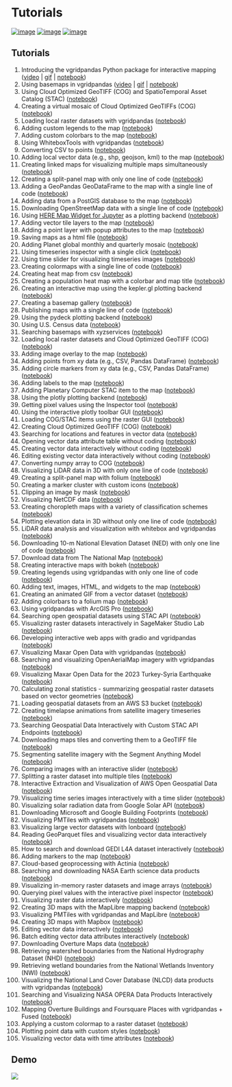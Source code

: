 # Tutorials

[![image](https://studiolab.sagemaker.aws/studiolab.svg)](https://studiolab.sagemaker.aws/import/github/opengeoshub/vgridpandas/blob/master/docs/notebooks/00_h3.ipynb)
[![image](https://colab.research.google.com/assets/colab-badge.svg)](https://colab.research.google.com/github/opengeoshub/vgridpandas/blob/master)
[![image](https://mybinder.org/badge_logo.svg)](https://mybinder.org/v2/gh/opengeoshub/vgridpandas/HEAD)


## Tutorials

1. Introducing the vgridpandas Python package for interactive mapping ([video](https://youtu.be/-UPt7x3Gn60) | [gif](https://i.imgur.com/2pRxunR.gif) | [notebook](https://vgridpandas.org/notebooks/01_vgrid_intro))
2. Using basemaps in vgridpandas ([video](https://youtu.be/uylpjbDZesY) | [gif](https://youtu.be/-lOo-vxjrDM) | [notebook](https://vgridpandas.org/notebooks/02_using_basemaps))
3. Using Cloud Optimized GeoTIFF (COG) and SpatioTemporal Asset Catalog (STAC) ([notebook](https://vgridpandas.org/notebooks/03_cog_stac))
4. Creating a virtual mosaic of Cloud Optimized GeoTIFFs (COG) ([notebook](https://vgridpandas.org/notebooks/04_cog_mosaic))
5. Loading local raster datasets with vgridpandas ([notebook](https://vgridpandas.org/notebooks/05_load_raster))
6. Adding custom legends to the map ([notebook](https://vgridpandas.org/notebooks/06_legend))
7. Adding custom colorbars to the map ([notebook](https://vgridpandas.org/notebooks/07_colorbar))
8. Using WhiteboxTools with vgridpandas ([notebook](https://vgridpandas.org/notebooks/08_whitebox))
9. Converting CSV to points ([notebook](https://vgridpandas.org/notebooks/09_csv_to_points))
10. Adding local vector data (e.g., shp, geojson, kml) to the map ([notebook](https://vgridpandas.org/notebooks/10_add_vector))
11. Creating linked maps for visualizing multiple maps simultaneously ([notebook](https://vgridpandas.org/notebooks/11_linked_maps))
12. Creating a split-panel map with only one line of code ([notebook](https://vgridpandas.org/notebooks/12_split_map))
13. Adding a GeoPandas GeoDataFrame to the map with a single line of code ([notebook](https://vgridpandas.org/notebooks/13_geopandas/))
14. Adding data from a PostGIS database to the map ([notebook](https://vgridpandas.org/notebooks/14_postgis))
15. Downloading OpenStreetMap data with a single line of code ([notebook](https://vgridpandas.org/notebooks/15_openstreetmap))
16. Using [HERE Map Widget for Jupyter](https://github.com/heremaps/here-map-widget-for-jupyter) as a plotting backend ([notebook](https://vgridpandas.org/notebooks/16_heremap))
17. Adding vector tile layers to the map ([notebook](https://vgridpandas.org/notebooks/17_vector_tile_layer))
18. Adding a point layer with popup attributes to the map ([notebook](https://vgridpandas.org/notebooks/18_point_layer))
19. Saving maps as a html file ([notebook](https://vgridpandas.org/notebooks/19_map_to_html))
20. Adding Planet global monthly and quarterly mosaic ([notebook](https://vgridpandas.org/notebooks/20_planet_imagery))
21. Using timeseries inspector with a single click ([notebook](https://vgridpandas.org/notebooks/21_ts_inspector))
22. Using time slider for visualizing timeseries images ([notebook](https://vgridpandas.org/notebooks/22_time_slider))
23. Creating colormaps with a single line of code ([notebook](https://vgridpandas.org/notebooks/23_colormaps))
24. Creating heat map from csv ([notebook](https://vgridpandas.org/notebooks/24_heatmap))
25. Creating a population heat map with a colorbar and map title ([notebook](https://vgridpandas.org/notebooks/25_map_title))
26. Creating an interactive map using the kepler.gl plotting backend ([notebook](https://vgridpandas.org/notebooks/26_kepler_gl))
27. Creating a basemap gallery ([notebook](https://vgridpandas.org/notebooks/27_basemap_gallery))
28. Publishing maps with a single line of code ([notebook](https://vgridpandas.org/notebooks/28_publish_map))
29. Using the pydeck plotting backend ([notebook](https://vgridpandas.org/notebooks/29_pydeck))
30. Using U.S. Census data ([notebook](https://vgridpandas.org/notebooks/30_census_data))
31. Searching basemaps with xyzservices ([notebook](https://vgridpandas.org/notebooks/31_search_basemaps))
32. Loading local raster datasets and Cloud Optimized GeoTIFF (COG) ([notebook](https://vgridpandas.org/notebooks/32_local_tile))
33. Adding image overlay to the map ([notebook](https://vgridpandas.org/notebooks/33_image_overlay))
34. Adding points from xy data (e.g., CSV, Pandas DataFrame) ([notebook](https://vgridpandas.org/notebooks/34_add_points_from_xy))
35. Adding circle markers from xy data (e.g., CSV, Pandas DataFrame) ([notebook](https://vgridpandas.org/notebooks/35_circle_markers))
36. Adding labels to the map ([notebook](https://vgridpandas.org/notebooks/36_add_labels))
37. Adding Planetary Computer STAC item to the map ([notebook](https://vgridpandas.org/notebooks/37_planetary_computer))
38. Using the plotly plotting backend ([notebook](https://vgridpandas.org/notebooks/38_plotly))
39. Getting pixel values using the Inspector tool ([notebook](https://vgridpandas.org/notebooks/39_inspector_tool))
40. Using the interactive plotly toolbar GUI ([notebook](https://vgridpandas.org/notebooks/40_plotly_gui))
41. Loading COG/STAC items using the raster GUI ([notebook](https://vgridpandas.org/notebooks/41_raster_gui))
42. Creating Cloud Optimized GeoTIFF (COG) ([notebook](https://vgridpandas.org/notebooks/42_create_cog))
43. Searching for locations and features in vector data ([notebook](https://vgridpandas.org/notebooks/43_search_control))
44. Opening vector data attribute table without coding ([notebook](https://vgridpandas.org/notebooks/44_attribute_table))
45. Creating vector data interactively without coding ([notebook](https://vgridpandas.org/notebooks/45_create_vector))
46. Editing existing vector data interactively without coding ([notebook](https://vgridpandas.org/notebooks/46_edit_vector))
47. Converting numpy array to COG ([notebook](https://vgridpandas.org/notebooks/47_numpy_to_cog))
48. Visualizing LiDAR data in 3D with only one line of code ([notebook](https://vgridpandas.org/notebooks/48_lidar))
49. Creating a split-panel map with folium ([notebook](https://vgridpandas.org/notebooks/49_split_control))
50. Creating a marker cluster with custom icons ([notebook](https://vgridpandas.org/notebooks/50_marker_cluster))
51. Clipping an image by mask ([notebook](https://vgridpandas.org/notebooks/51_clip_image))
52. Visualizing NetCDF data ([notebook](https://vgridpandas.org/notebooks/52_netcdf/))
53. Creating choropleth maps with a variety of classification schemes ([notebook](https://vgridpandas.org/notebooks/53_choropleth))
54. Plotting elevation data in 3D without only one line of code ([notebook](https://vgridpandas.org/notebooks/54_plot_raster))
55. LiDAR data analysis and visualization with whitebox and vgridpandas ([notebook](https://vgridpandas.org/notebooks/55_lidar))
56. Downloading 10-m National Elevation Dataset (NED) with only one line of code ([notebook](https://vgridpandas.org/notebooks/56_download_ned))
57. Download data from The National Map ([notebook](https://vgridpandas.org/notebooks/57_national_map))
58. Creating interactive maps with bokeh ([notebook](https://vgridpandas.org/notebooks/58_bokeh))
59. Creating legends using vgridpandas with only one line of code ([notebook](https://vgridpandas.org/notebooks/59_create_legend))
60. Adding text, images, HTML, and widgets to the map ([notebook](https://vgridpandas.org/notebooks/60_add_widget))
61. Creating an animated GIF from a vector dataset ([notebook](https://vgridpandas.org/notebooks/61_vector_to_gif))
62. Adding colorbars to a folium map ([notebook](https://vgridpandas.org/notebooks/62_folium_colorbar))
63. Using vgridpandas with ArcGIS Pro ([notebook](https://vgridpandas.org/notebooks/63_arcgis))
64. Searching open geospatial datasets using STAC API ([notebook](https://vgridpandas.org/notebooks/64_stac_search))
65. Visualizing raster datasets interactively in SageMaker Studio Lab ([notebook](https://vgridpandas.org/notebooks/65_sagemaker))
66. Developing interactive web apps with gradio and vgridpandas ([notebook](https://vgridpandas.org/notebooks/66_gradio))
67. Visualizing Maxar Open Data with vgridpandas ([notebook](https://vgridpandas.org/notebooks/67_maxar_open_data))
68. Searching and visualizing OpenAerialMap imagery with vgridpandas ([notebook](https://vgridpandas.org/notebooks/68_openaerialmap))
69. Visualizing Maxar Open Data for the 2023 Turkey-Syria Earthquake ([notebook](https://vgridpandas.org/notebooks/69_turkey_earthquake))
70. Calculating zonal statistics - summarizing geospatial raster datasets based on vector geometries ([notebook](https://vgridpandas.org/notebooks/70_zonal_stats))
71. Loading geospatial datasets from an AWS S3 bucket ([notebook](https://vgridpandas.org/notebooks/71_aws_s3))
72. Creating timelapse animations from satellite imagery timeseries ([notebook](https://vgridpandas.org/notebooks/72_timelapse))
73. Searching Geospatial Data Interactively with Custom STAC API Endpoints ([notebook](https://vgridpandas.org/notebooks/73_custom_stac))
74. Downloading maps tiles and converting them to a GeoTIFF file ([notebook](https://vgridpandas.org/notebooks/74_map_tiles_to_geotiff))
75. Segmenting satellite imagery with the Segment Anything Model ([notebook](https://vgridpandas.org/notebooks/75_segment_anything))
76. Comparing images with an interactive slider ([notebook](https://vgridpandas.org/notebooks/76_image_comparison))
77. Splitting a raster dataset into multiple tiles ([notebook](https://vgridpandas.org/notebooks/77_split_raster))
78. Interactive Extraction and Visualization of AWS Open Geospatial Data ([notebook](https://vgridpandas.org/notebooks/78_read_raster))
79. Visualizing time series images interactively with a time slider ([notebook](https://vgridpandas.org/notebooks/79_timeseries))
80. Visualizing solar radiation data from Google Solar API ([notebook](https://vgridpandas.org/notebooks/80_solar))
81. Downloading Microsoft and Google Building Footprints ([notebook](https://vgridpandas.org/notebooks/81_buildings))
82. Visualizing PMTiles with vgridpandas ([notebook](https://vgridpandas.org/notebooks/82_pmtiles))
83. Visualizing large vector datasets with lonboard ([notebook](https://vgridpandas.org/notebooks/83_vector_viz))
84. Reading GeoParquet files and visualizing vector data interactively ([notebook](https://vgridpandas.org/notebooks/84_read_parquet))
85. How to search and download GEDI L4A dataset interactively ([notebook](https://vgridpandas.org/notebooks/85_gedi))
86. Adding markers to the map ([notebook](https://vgridpandas.org/notebooks/86_add_markers))
87. Cloud-based geoprocessing with Actinia ([notebook](https://vgridpandas.org/notebooks/87_actinia))
88. Searching and downloading NASA Earth science data products ([notebook](https://vgridpandas.org/notebooks/88_nasa_earth_data))
89. Visualizing in-memory raster datasets and image arrays ([notebook](https://vgridpandas.org/notebooks/89_image_array_viz))
90. Querying pixel values with the interactive pixel inspector ([notebook](https://vgridpandas.org/notebooks/90_pixel_inspector))
91. Visualizing raster data interactively ([notebook](https://vgridpandas.org/notebooks/91_raster_viz_gui))
92. Creating 3D maps with the MapLibre mapping backend ([notebook](https://vgridpandas.org/notebooks/92_maplibre))
93. Visualizing PMTiles with vgridpandas and MapLibre ([notebook](https://vgridpandas.org/notebooks/93_maplibre_pmtiles))
94. Creating 3D maps with Mapbox ([notebook](https://vgridpandas.org/notebooks/94_mapbox))
95. Editing vector data interactively ([notebook](https://vgridpandas.org/notebooks/95_edit_vector))
96. Batch editing vector data attributes interactively ([notebook](https://vgridpandas.org/notebooks/96_batch_edit_vector))
97. Downloading Overture Maps data ([notebook](https://vgridpandas.org/notebooks/97_overture_data))
98. Retrieving watershed boundaries from the National Hydrography Dataset (NHD) ([notebook](https://vgridpandas.org/notebooks/98_watershed))
99. Retrieving wetland boundaries from the National Wetlands Inventory (NWI) ([notebook](https://vgridpandas.org/notebooks/99_wetlands))
100. Visualizing the National Land Cover Database (NLCD) data products with vgridpandas ([notebook](https://vgridpandas.org/notebooks/100_nlcd))
101. Searching and Visualizing NASA OPERA Data Products Interactively ([notebook](https://vgridpandas.org/notebooks/101_nasa_opera))
102. Mapping Overture Buildings and Foursquare Places with vgridpandas + Fused ([notebook](https://vgridpandas.org/notebooks/102_fused))
103. Applying a custom colormap to a raster dataset ([notebook](https://vgridpandas.org/notebooks/103_raster_colormap))
104. Plotting point data with custom styles ([notebook](https://vgridpandas.org/notebooks/104_point_style))
105. Visualizing vector data with time attributes ([notebook](https://vgridpandas.org/notebooks/105_vector_time_slider))

## Demo

![](https://wetlands.io/file/images/vgrid_demo.gif)
